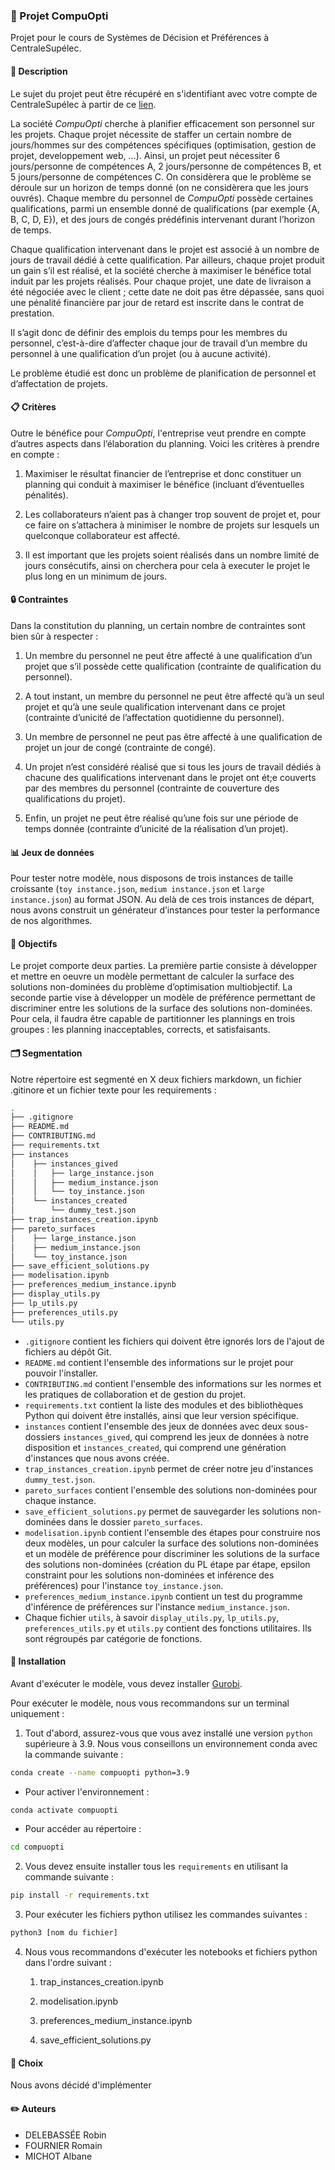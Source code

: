 ### :pushpin: Projet CompuOpti
Projet pour le cours de Systèmes de Décision et Préférences à CentraleSupélec.

#### :page_facing_up: Description
Le sujet du projet peut être récupéré en s'identifiant avec votre compte de CentraleSupélec à partir de ce [lien](https://centralesupelec.edunao.com/pluginfile.php/291576/mod_resource/content/3/Projet_SDP_2022_23-4.pdf).

La société *CompuOpti* cherche à planifier efficacement son personnel sur les projets. Chaque projet nécessite de staffer un certain nombre de jours/hommes sur des compétences spécifiques (optimisation, gestion de projet, developpement web, ...). Ainsi, un projet peut nécessiter 6 jours/personne de compétences A, 2 jours/personne de compétences B, et 5 jours/personne de compétences C. 
On considèrera que le problème se déroule sur un horizon de temps donné (on ne considèrera que les jours ouvrés). Chaque membre du personnel de *CompuOpti* possède certaines qualifications, parmi un ensemble donné de qualifications (par exemple {A, B, C, D, E}), et des jours de congés prédéfinis intervenant durant l’horizon de temps.

Chaque qualification intervenant dans le projet est associé à un nombre de jours de travail dédié à cette qualification. Par ailleurs, chaque projet produit un gain s’il est réalisé, et la société cherche à maximiser le bénéfice total induit par les projets réalisés. Pour chaque projet, une date de livraison a été négociée avec le client ; cette date ne doit pas être dépassée, sans quoi une pénalité financière par jour de retard est inscrite dans le contrat de prestation.

Il s’agit donc de définir des emplois du temps pour les membres du personnel, c’est-à-dire d’affecter chaque jour de travail d’un membre du personnel à une qualification d’un projet (ou à aucune activité). 

Le problème étudié est donc un problème de planification de personnel et d’affectation de projets.

#### :clipboard: Critères
Outre le bénéfice pour *CompuOpti*, l'entreprise veut prendre en compte d’autres aspects dans l’élaboration du planning. Voici les critères à prendre en compte :

1. Maximiser le résultat financier de l’entreprise et donc constituer un planning qui conduit à maximiser le bénéfice (incluant d’éventuelles pénalités).

2. Les collaborateurs n’aient pas à changer trop souvent de projet et, pour ce faire on s’attachera à minimiser le nombre de projets sur lesquels un quelconque collaborateur est affecté.

3. Il est important que les projets soient réalisés dans un nombre limité de jours consécutifs, ainsi on cherchera pour cela à executer le projet le plus long en un minimum de jours. 

#### 🔒 Contraintes
Dans la constitution du planning, un certain nombre de contraintes sont bien sûr à respecter :

1. Un membre du personnel ne peut être affecté à une qualification d’un projet que s’il possède cette qualification (contrainte de qualification du personnel).

2. A tout instant, un membre du personnel ne peut être affecté qu’à un seul projet et qu’à une seule qualification intervenant dans ce projet (contrainte d’unicité de l’affectation quotidienne du personnel).

3. Un membre de personnel ne peut pas être affecté à une qualification de projet un jour de congé (contrainte de congé).

4. Un projet n’est considéré réalisé que si tous les jours de travail dédiés à chacune des qualifications intervenant dans le projet ont ét;e couverts par des membres du personnel (contrainte de couverture des qualifications du projet).

5. Enfin, un projet ne peut être réalisé qu’une fois sur une période de temps donnée (contrainte d’unicité de la réalisation d’un projet).

#### :bar_chart: Jeux de données
Pour tester notre modèle, nous disposons de trois instances de taille croissante (``toy instance.json``, ``medium instance.json`` et ``large instance.json``) au format JSON.
Au delà de ces trois instances de départ, nous avons construit un générateur d’instances pour tester la performance de nos algorithmes.

#### 🎯 Objectifs
Le projet comporte deux parties. La première partie consiste à développer et mettre en oeuvre un modèle permettant de calculer la surface des solutions non-dominées du problème d’optimisation multiobjectif. La seconde partie vise à développer un modèle de préférence permettant de discriminer entre les solutions de la surface des solutions non-dominées.
Pour cela, il faudra être capable de partitionner les plannings en trois groupes : les planning inacceptables, corrects, et satisfaisants.

#### :card_index_dividers: Segmentation
Notre répertoire est segmenté en X deux fichiers markdown, un fichier .gitinore et un fichier texte pour les requirements :

```bash 
.
├── .gitignore
├── README.md
├── CONTRIBUTING.md
├── requirements.txt
├── instances
│    ├── instances_gived
│    │   ├── large_instance.json
│    │   ├── medium_instance.json
│    │   └── toy_instance.json
│    └── instances_created
│        └── dummy_test.json
├── trap_instances_creation.ipynb
├── pareto_surfaces
│    ├── large_instance.json
│    ├── medium_instance.json
│    └── toy_instance.json
├── save_efficient_solutions.py
├── modelisation.ipynb
├── preferences_medium_instance.ipynb
├── display_utils.py
├── lp_utils.py
├── preferences_utils.py
└── utils.py
```
 
- ``.gitignore`` contient les fichiers qui doivent être ignorés lors 
de l'ajout de fichiers au dépôt Git.
- ``README.md`` contient l'ensemble des informations sur le projet 
pour pouvoir l'installer.
- ``CONTRIBUTING.md`` contient l'ensemble des informations sur les 
normes et les pratiques de collaboration et de gestion du projet.
- ``requirements.txt`` contient la liste des modules et des 
bibliothèques Python qui doivent être installés, ainsi que leur 
version spécifique.
- ``instances`` contient l'ensemble des jeux de données avec deux 
sous-dossiers ``instances_gived``, qui comprend les jeux de données à
notre disposition et ``instances_created``, qui comprend une 
génération d'instances que nous avons créée.
- ``trap_instances_creation.ipynb`` permet de créer notre jeu 
d'instances ``dummy_test.json``.
- ``pareto_surfaces`` contient l'ensemble des solutions non-dominées 
pour chaque instance.
- ``save_efficient_solutions.py`` permet de sauvegarder les solutions 
non-dominées dans le dossier ``pareto_surfaces``.
- ``modelisation.ipynb`` contient l'ensemble des étapes pour construire nos deux modèles, un pour calculer la surface des solutions non-dominées et un modèle de préférence pour discriminer les solutions de la surface des solutions non-dominées (création du PL étape par étape, epsilon constraint pour les solutions non-dominées et inférence des préférences) pour l'instance ``toy_instance.json``.
- ``preferences_medium_instance.ipynb`` contient un test du programme 
d'inférence de préférences sur l'instance ``medium_instance.json``.
- Chaque fichier ``utils``, à savoir ``display_utils.py``, ``lp_utils.py``, ``preferences_utils.py`` et ``utils.py`` contient des fonctions 
utilitaires. Ils sont régroupés par catégorie de fonctions.

#### :wrench: Installation
Avant d'exécuter le modèle, vous devez installer [Gurobi](https://www.gurobi.com/downloads/).

Pour exécuter le modèle, nous vous recommandons sur un terminal uniquement :

1. Tout d'abord, assurez-vous que vous avez installé une version `python` supérieure à 3.9. Nous vous conseillons un environnement conda avec la commande suivante : 
```bash
conda create --name compuopti python=3.9
```
- Pour activer l'environnement :
```bash
conda activate compuopti
```
- Pour accéder au répertoire : 
```bash
cd compuopti
```

2. Vous devez ensuite installer tous les `requirements` en utilisant la commande suivante :
```bash
pip install -r requirements.txt
```

3. Pour exécuter les fichiers python utilisez les commandes suivantes :
```bash
python3 [nom du fichier]
```

4. Nous vous recommandons d'exécuter les notebooks et fichiers python dans l'ordre suivant : 

    1. trap_instances_creation.ipynb
    
    2. modelisation.ipynb
    
    3. preferences_medium_instance.ipynb
    
    4. save_efficient_solutions.py
    

#### 🤔 Choix
Nous avons décidé d'implémenter 

#### :pencil2: Auteurs
- DELEBASSÉE Robin
- FOURNIER Romain
- MICHOT Albane
